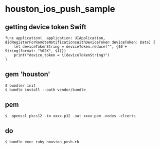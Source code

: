 # houston_ios_push_sample


## getting device token Swift

```
func application(_ application: UIApplication, didRegisterForRemoteNotificationsWithDeviceToken deviceToken: Data) {
    let deviceTokenString = deviceToken.reduce("", {$0 + String(format: "%02X", $1)})
    print("device_token = \(deviceTokenString)")
}
```


## gem 'houston'

```
$ bundler init  
$ bundle install --path vendor/bundle  
```

## pem

```
$  openssl pkcs12 -in xxxx.p12 -out xxxx.pem -nodes -clcerts
```

## do

```
$ bundle exec ruby houston_push.rb
```
